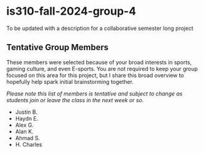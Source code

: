 # is310-fall-2024-group-4
To be updated with a description for a collaborative semester long project

## Tentative Group Members

These members were selected because of your broad interests in sports, gaming culture, and even E-sports. You are not required to keep your group focused on this area for this project, but I share this broad overview to hopefully help spark initial brainstorming together.

_Please note this list of members is tentative and subject to change as students join or leave the class in the next week or so._

- Justin B.
- Haydn E.
- Alex G.
- Alan K.
- Ahmad S.
- H. Charles

